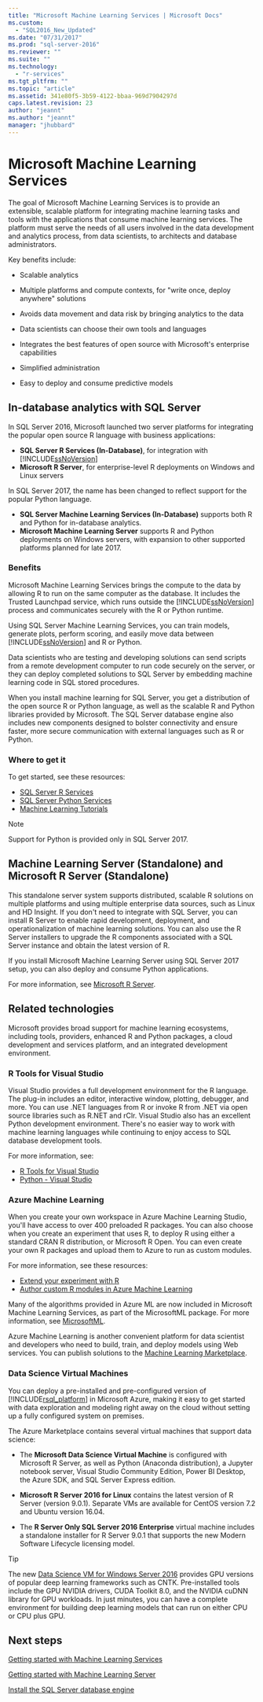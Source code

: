 ```yaml
---
title: "Microsoft Machine Learning Services | Microsoft Docs"
ms.custom: 
  - "SQL2016_New_Updated"
ms.date: "07/31/2017"
ms.prod: "sql-server-2016"
ms.reviewer: ""
ms.suite: ""
ms.technology:
  - "r-services"
ms.tgt_pltfrm: ""
ms.topic: "article"
ms.assetid: 341e80f5-3b59-4122-bbaa-969d7904297d
caps.latest.revision: 23
author: "jeannt"
ms.author: "jeannt"
manager: "jhubbard"
---
```

# Microsoft Machine Learning Services

The goal of Microsoft Machine Learning Services is to provide an extensible, scalable platform for integrating machine learning tasks and tools with the applications that consume machine learning services. The platform must serve the needs of all users involved in the data development and analytics process, from data scientists, to architects and database administrators.

Key benefits include:

+ Scalable analytics
+ Multiple platforms and compute contexts, for "write once, deploy anywhere" solutions
+ Avoids data movement and data risk by bringing analytics to the data
+ Data scientists can choose their own tools and languages
+ Integrates the best features of open source with Microsoft's enterprise capabilities
+ Simplified administration

+ Easy to deploy and consume predictive models

## In-database analytics with SQL Server

In SQL Server 2016, Microsoft launched two server platforms for integrating the popular open source R language with business applications:

+ **SQL Server R Services (In-Database)**, for integration with [!INCLUDE[ssNoVersion](../../includes/ssnoversion-md.md)]
+ **Microsoft R Server**, for enterprise-level R deployments on Windows and Linux servers

In SQL Server 2017, the name has been changed to reflect support for the popular Python language.

+ **SQL Server Machine Learning Services (In-Database)** supports both R and Python for in-database analytics.
+ **Microsoft Machine Learning Server** supports R and Python deployments on Windows servers, with expansion to other supported platforms planned for late 2017.

### Benefits

Microsoft Machine Learning Services brings the compute to the data by allowing R to run on the same computer as the database. It includes the Trusted Launchpad service, which runs outside the [!INCLUDE[ssNoVersion](../../includes/ssnoversion-md.md)] process and communicates securely with the R or Python runtime.

Using SQL Server Machine Learning Services, you can train models, generate plots, perform scoring, and easily move data between [!INCLUDE[ssNoVersion](../../includes/ssnoversion-md.md)] and R or Python.

Data scientists who are testing and developing solutions can send scripts from a remote development computer to run code securely on the server, or they can deploy completed solutions to SQL Server by embedding machine learning code in SQL stored procedures.

When you install machine learning for SQL Server, you get a distribution of the open source R or Python language, as well as the scalable R and Python libraries provided by Microsoft. The SQL Server database engine also includes new components designed to bolster connectivity and ensure faster, more secure communication with external languages such as R or Python.

### Where to get it

To get started, see these resources:

+ [SQL Server R Services](sql-server-r-services.md)
+ [SQL Server Python Services](../python/sql-server-python-services.md)
+ [Machine Learning Tutorials](../tutorials/machine-learning-services-tutorials.md)

> [!NOTE]
> Support for Python is provided only in SQL Server 2017. 

## Machine Learning Server (Standalone) and Microsoft R Server (Standalone)

This standalone server system supports distributed, scalable R solutions on multiple platforms and using multiple enterprise data sources, such as Linux and HD Insight. If you don't need to integrate with SQL Server, you can install R Server to enable rapid development, deployment, and operationalization of machine learning solutions. You can also use the R Server installers to upgrade the R components associated with a SQL Server instance and obtain the latest version of R.

If you install Microsoft Machine Learning Server using SQL Server 2017 setup, you can also deploy and consume Python applications.

For more information, see [Microsoft R Server](https://docs.microsoft.com/r-server/index).

## Related technologies

Microsoft provides broad support for machine learning ecosystems, including tools, providers, enhanced R and Python packages, a cloud development and services platform, and an integrated development environment.

### R Tools for Visual Studio

Visual Studio provides a full development environment for the R language. The plug-in includes an editor, interactive window, plotting, debugger, and more. You can use .NET languages from R or invoke R from .NET via open source libraries such as R.NET and rClr.
Visual Studio also has an excellent Python development environment. There's no easier way to work with machine learning languages while continuing to enjoy access to SQL database development tools.

For more information, see:

+ [R Tools for Visual Studio](https://www.visualstudio.com/vs/rtvs/)
+ [Python - Visual Studio](https://www.visualstudio.com/vs/python/)

### Azure Machine Learning

When you create your own workspace in Azure Machine Learning Studio, you'll have access to over 400 preloaded R packages. You can also choose when you create an experiment that uses R, to deploy R using either a standard CRAN R distribution, or Microsoft R Open. You can even create your own R packages and upload them to Azure to run as custom modules.

For more information, see these resources:

+ [Extend your experiment with R](https://docs.microsoft.com/azure/machine-learning/machine-learning-extend-your-experiment-with-r)
+ [Author custom R modules in Azure Machine Learning](https://docs.microsoft.com/azure/machine-learning/machine-learning-custom-r-modules)

Many of the algorithms provided in Azure ML are now included in Microsoft Machine Learning Services, as part of the MicrosoftML package. For more information, see [MicrosoftML](https://docs.microsoft.com/r-server/r-reference/microsoftml/microsoftml-package).

Azure Machine Learning is another convenient platform for data scientist and developers who need to build, train, and deploy models using Web services. You can publish solutions to the [Machine Learning Marketplace](http://datamarket.azure.com/browse/data?category=machine-learning).

### Data Science Virtual Machines

You can deploy a pre-installed and pre-configured version of [!INCLUDE[rsql_platform](../../includes/rsql-platform-md.md)] in Microsoft Azure, making it easy to get started with data exploration and modeling right away on the cloud without setting up a fully configured system on premises.

The Azure Marketplace contains several virtual machines that support data science:

+ The **Microsoft Data Science Virtual Machine** is configured with Microsoft R Server, as well as Python (Anaconda distribution), a Jupyter notebook server, Visual Studio Community Edition, Power BI Desktop, the Azure SDK, and SQL Server Express edition.

+ **Microsoft R Server 2016 for Linux** contains the latest version of R Server (version 9.0.1). Separate VMs are available for CentOS version 7.2 and Ubuntu version 16.04.

+ The **R Server Only SQL Server 2016 Enterprise** virtual machine includes a standalone installer for R Server 9.0.1 that supports the new Modern Software Lifecycle licensing model.

> [!TIP]
> The new [Data Science VM for Windows Server 2016](http://aka.ms/dsvm/win2016) provides GPU versions of popular deep learning frameworks such as CNTK. Pre-installed tools include the GPU NVIDIA drivers, CUDA Toolkit 8.0, and the NVIDIA cuDNN library for GPU workloads. In just minutes, you can have a complete environment for building deep learning models that can run on either CPU or CPU plus GPU.

## Next steps

[Getting started with Machine Learning Services](getting-started-with-sql-server-r-services.md)

[Getting started with Machine Learning Server](getting-started-with-microsoft-r-server-standalone.md)

[Install the SQL Server database engine](../../database-engine/install-windows/install-sql-server-database-engine.md)
